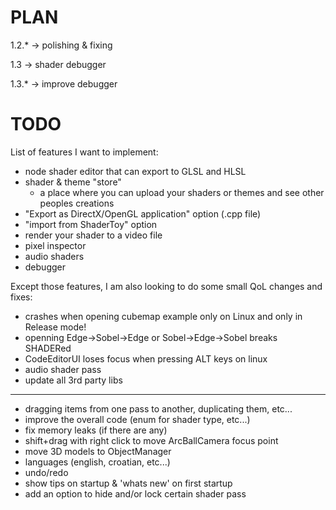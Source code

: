 # PLAN
 1.2.*  -> polishing & fixing

 1.3    -> shader debugger

 1.3.*  -> improve debugger
 
# TODO
List of features I want to implement:
 - node shader editor that can export to GLSL and HLSL
 - shader & theme "store"
   - a place where you can upload your shaders or themes and see other peoples creations
 - "Export as DirectX/OpenGL application" option (.cpp file)
 - "import from ShaderToy" option
 - render your shader to a video file
 - pixel inspector
 - audio shaders
 - debugger

Except those features, I am also looking to do some small QoL changes and fixes:
 - crashes when opening cubemap example only on Linux and only in Release mode!
 - openning Edge->Sobel->Edge or Sobel->Edge->Sobel breaks SHADERed
 - CodeEditorUI loses focus when pressing ALT keys on linux
 - audio shader pass
 - update all 3rd party libs
---
 - dragging items from one pass to another, duplicating them, etc...
 - improve the overall code (enum for shader type, etc...)
 - fix memory leaks (if there are any)
 - shift+drag with right click to move ArcBallCamera focus point
 - move 3D models to ObjectManager
 - languages (english, croatian, etc...)
 - undo/redo
 - show tips on startup & 'whats new' on first startup
 - add an option to hide and/or lock certain shader pass
